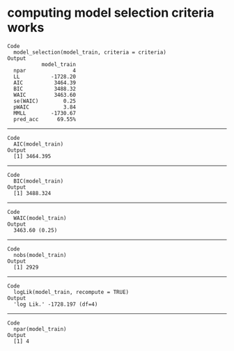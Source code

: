 # computing model selection criteria works

    Code
      model_selection(model_train, criteria = criteria)
    Output
               model_train
      npar               4
      LL          -1728.20
      AIC          3464.39
      BIC          3488.32
      WAIC         3463.60
      se(WAIC)        0.25
      pWAIC           3.84
      MMLL        -1730.67
      pred_acc      69.55%

---

    Code
      AIC(model_train)
    Output
      [1] 3464.395

---

    Code
      BIC(model_train)
    Output
      [1] 3488.324

---

    Code
      WAIC(model_train)
    Output
      3463.60 (0.25)

---

    Code
      nobs(model_train)
    Output
      [1] 2929

---

    Code
      logLik(model_train, recompute = TRUE)
    Output
      'log Lik.' -1728.197 (df=4)

---

    Code
      npar(model_train)
    Output
      [1] 4

